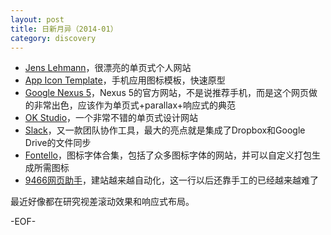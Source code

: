 ```yaml
---
layout: post
title: 日新月异（2014-01）
category: discovery
---
```


* [Jens Lehmann](http://www.jenslehmann.com/)，很漂亮的单页式个人网站
* [App Icon Template](http://appicontemplate.com/)，手机应用图标模板，快速原型
* [Google Nexus 5](http://www.google.com/nexus/5/)，Nexus 5的官方网站，不是说推荐手机，而是这个网页做的非常出色，应该作为单页式+parallax+响应式的典范
* [OK Studio](http://www.ok-studios.de)，一个非常不错的单页式设计网站
* [Slack](https://slack.com/)，又一款团队协作工具，最大的亮点就是集成了Dropbox和Google Drive的文件同步
* [Fontello](http://fontello.com/)，图标字体合集，包括了众多图标字体的网站，并可以自定义打包生成所需图标
* [9466网页助手](http://9466.com/)，建站越来越自动化，这一行以后还靠手工的已经越来越难了

最近好像都在研究视差滚动效果和响应式布局。

-EOF-
